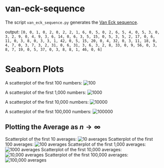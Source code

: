 # van-eck-sequence
The script `van_eck_sequence.py` generates the [Van Eck sequence](https://www.youtube.com/watch?v=etMJxB-igrc). 

output: `[0, 0, 1, 0, 2, 0, 2, 2, 1, 6, 0, 5, 0, 2, 6, 5, 4, 0, 5, 3, 0, 3, 2, 9, 0, 4, 9, 3, 6, 14, 0, 6, 3, 5, 15, 0, 5, 3, 5, 2, 17, 0, 6, 11, 0, 3, 8, 0, 3, 3, 1, 42, 0, 5, 15, 20, 0, 4, 32, 0, 3, 11, 18, 0, 4, 7, 0, 3, 7, 3, 2, 31, 0, 6, 31, 3, 6, 3, 2, 8, 33, 0, 9, 56, 0, 3, 8, 7, 19, 0, 5, 37, 0, 3, 8, 8, 1, 46, 0, 6]`

# Seaborn Plots
A scatterplot of the first 100 numbers:
![100](images/100.png)

A scatterplot of the first 1,000 numbers:
![1000](images/1000.png)

A scatterplot of the first 10,000 numbers:
![10000](images/10000.png)

A scatterplot of the first 100,000 numbers:
![100000](images/100000.jpg)

## Plotting the Average as $n \to \infty$
Scatterplot of the first 10 averages:
![10 averages](images/average_10.png)
Scatterplot of the first 100 averages:
![100 averages](images/average_100.png)
Scatterplot of the first 1,000 averages:
![1000 averages](images/average_1000.png)
Scatterplot of the first 10,000 averages:
![10,000 averages](images/average_10000.png)
Scatterplot of the first 100,000 averages:
![100,000 averages](images/average_100000.png)